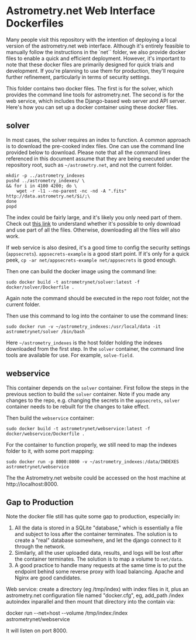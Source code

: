 # Astrometry.net Web Interface Dockerfiles

Many people visit this repository with the intention of deploying a local version of the astrometry.net web interface.
Although it's entirely feasible to manually follow the instructions in the `net`` folder, we also provide docker files to enable a quick and efficient deployment.
However, it's important to note that these docker files are primarily designed for quick trials and development.
If you're planning to use them for production, they'll require further refinement, particularly in terms of security settings.

This folder contains two docker files.
The first is for the solver, which provides the command line tools for astrometry.net.
The second is for the web service, which includes the Django-based web server and API server. 
Here's how you can set up a docker container using these docker files.

## solver

In most cases, the solver requires an index to function.
A common approach is to download the pre-cooked index files.
One can use the command line provided below to download.
Please note that all the command lines referenced in this document assume that they are being executed under the repository root, such as `~/astrometry.net`, and not the current folder.
```
mkdir -p ../astrometry_indexes
pushd ../astrometry_indexes/ \
&& for i in 4100 4200; do \
    wget -r -l1 --no-parent -nc -nd -A ".fits" http://data.astrometry.net/$i/;\
done
popd
```
The index could be fairly large, and it's likely you only need part of them.
Check out [this link](http://astrometry.net/doc/readme.html#getting-index-files) to understand whether it's possible to only download and use part of all the files.
Otherwise, downloading all the files will also work.

If web service is also desired, it's a good time to config the security settings (`appsecrets`).
`appsecrets-example` is a good start point.
If it's only for a quick peek, `cp -ar net/appsecrets-example net/appsecrets` is good enough.

Then one can build the docker image using the command line:
```
sudo docker build -t astrometrynet/solver:latest -f docker/solver/Dockerfile .
```
Again note the command should be executed in the repo root folder, not the current folder.

Then use this command to log into the container to use the command lines:
```
sudo docker run -v ~/astrometry_indexes:/usr/local/data -it astrometrynet/solver /bin/bash
```
Here `~/astrometry_indexes` is the host folder holding the indexes downloaded from the first step.
In the `solver` container, the command line tools are available for use.
For example, `solve-field`.

## webservice

This container depends on the `solver` container.
First follow the steps in the previous section to build the `solver` container.
Note if you made any changes to the repo, e.g. changing the secrets in the `appsecrets`, `solver` container needs to be rebuilt for the changes to take effect.

Then build the `webservice` container:
```
sudo docker build -t astrometrynet/webservice:latest -f docker/webservice/Dockerfile .
```

For the container to function properly, we still need to map the indexes folder to it, with some port mapping:
```
sudo docker run -p 8000:8000 -v ~/astrometry_indexes:/data/INDEXES astrometrynet/webservice
```

The the Astrometry.net website could be accessed on the host machine at http://localhost:8000.

## Gap to Production

Note the docker file still has quite some gap to production, especially in:

1. All the data is stored in a SQLite "database," which is essentially a file and subject to loss after the container terminates. The solution is to create a "real" database somewhere, and let the django connect to it through the network.
2. Similarly, all the user uploaded data, results, and logs will be lost after the container terminates. The solution is to map a volume to `net/data`.
3. A good practice to handle many requests at the same time is to put the endpoint behind some reverse proxy with load balancing. Apache and Nginx are good candidates.




Web service: create a directory (eg /tmp/index) with index files in it, 
plus an astrometry.net configuration file named "docker.cfg", eg,
  add_path /index
  autoindex
  inparallel
and then mount that directory into the contain via:

docker run --net=host --volume /tmp/index:/index astrometrynet/webservice

It will listen on port 8000.
